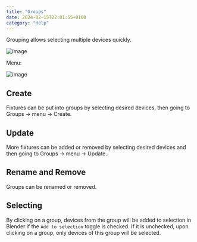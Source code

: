 ```yaml
---
title: "Groups"
date: 2024-02-15T22:01:55+0100
category: "Help"
---
```


Grouping allows selecting multiple devices quickly.

![image](https://github.com/open-stage/blender-dmx/assets/3680926/9ceee811-80ce-4e19-a0ca-1b68362ae0d0)

Menu:

![image](https://github.com/open-stage/blender-dmx/assets/3680926/c2c1e027-aefd-4e89-90a3-f746aa152c2d)

## Create

Fixtures can be put into groups by selecting desired devices, then going to Groups → menu → Create.

## Update

More fixtures can be added or removed by selecting desired devices and then going to Groups → menu → Update.

## Rename and Remove

Groups can be renamed or removed.

## Selecting

By clicking on a group, devices from the group will be added to selection in Blender if the `Add to selection` toggle is checked. If it is unchecked, upon clicking on a group, only devices of this group will be selected.


